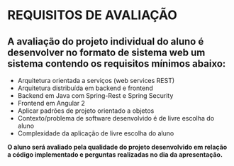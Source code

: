 # REQUISITOS DE AVALIAÇÃO
## A avaliação do projeto individual do aluno é desenvolver no formato de sistema web um sistema contendo os requisitos mínimos abaixo:

* Arquitetura orientada a serviços (web services REST)
* Arquitetura distribuída em backend e frontend
* Backend em Java com Spring-Rest e Spring Security
* Frontend em Angular 2
* Aplicar padrões de projeto orientado a objetos
* Contexto/problema de software desenvolvido é de livre escolha do aluno
* Complexidade da aplicação de livre escolha do aluno

__O aluno será avaliado pela qualidade do projeto desenvolvido em relação a código implementado e perguntas realizadas no dia da apresentação.__
